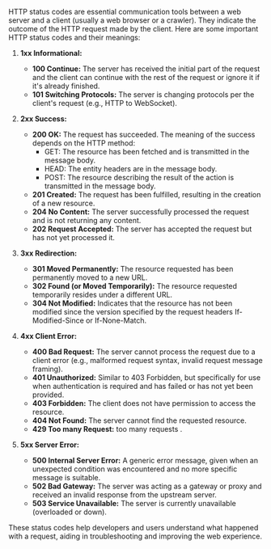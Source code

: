 HTTP status codes are essential communication tools between a web server and a client (usually a web browser or a crawler). They indicate the outcome of the HTTP request made by the client. Here are some important HTTP status codes and their meanings:

1. **1xx Informational:**
   - **100 Continue:** The server has received the initial part of the request and the client can continue with the rest of the request or ignore it if it's already finished.
   - **101 Switching Protocols:** The server is changing protocols per the client's request (e.g., HTTP to WebSocket).

2. **2xx Success:**
   - **200 OK:** The request has succeeded. The meaning of the success depends on the HTTP method:
     - GET: The resource has been fetched and is transmitted in the message body.
     - HEAD: The entity headers are in the message body.
     - POST: The resource describing the result of the action is transmitted in the message body.
   - **201 Created:** The request has been fulfilled, resulting in the creation of a new resource.
   - **204 No Content:** The server successfully processed the request and is not returning any content.
   - **202 Request Accepted:** The server has accepted the request but has not yet processed it.

3. **3xx Redirection:**
   - **301 Moved Permanently:** The resource requested has been permanently moved to a new URL.
   - **302 Found (or Moved Temporarily):** The resource requested temporarily resides under a different URL.
   - **304 Not Modified:** Indicates that the resource has not been modified since the version specified by the request headers If-Modified-Since or If-None-Match.

4. **4xx Client Error:**
   - **400 Bad Request:** The server cannot process the request due to a client error (e.g., malformed request syntax, invalid request message framing).
   - **401 Unauthorized:** Similar to 403 Forbidden, but specifically for use when authentication is required and has failed or has not yet been provided.
   - **403 Forbidden:** The client does not have permission to access the resource.
   - **404 Not Found:** The server cannot find the requested resource.
   - **429 Too many Request:**  too many requests .

5. **5xx Server Error:**
   - **500 Internal Server Error:** A generic error message, given when an unexpected condition was encountered and no more specific message is suitable.
   - **502 Bad Gateway:** The server was acting as a gateway or proxy and received an invalid response from the upstream server.
   - **503 Service Unavailable:** The server is currently unavailable (overloaded or down).

These status codes help developers and users understand what happened with a request, aiding in troubleshooting and improving the web experience.

